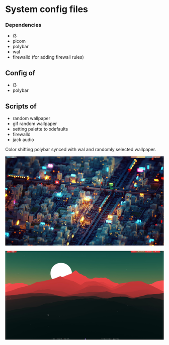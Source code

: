 # System config files
### Dependencies
* i3
* picom
* polybar
* wal
* firewalld (for adding firewall rules)

## Config of
* i3
* polybar

## Scripts of
* random wallpaper
* gif random wallpaper
* setting palette to xdefaults
* firewalld
* jack audio

Color shifting polybar synced with wal and randomly selected wallpaper.

![printscreen01](desktop-01.png)


![printscreen02](desktop-02.png)


